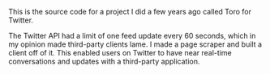 This is the source code for a project I did a few years ago called Toro for Twitter.

The Twitter API had a limit of one feed update every 60 seconds, which in my opinion made third-party clients lame.  I made a page scraper and built a client off of it. This enabled users on Twitter to have near real-time conversations and updates with a third-party application.
